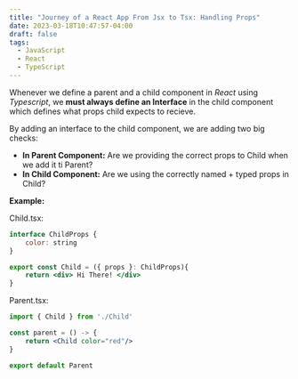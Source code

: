 ```yaml
---
title: "Journey of a React App From Jsx to Tsx: Handling Props"
date: 2023-03-18T10:47:57-04:00
draft: false
tags:
  - JavaScript
  - React
  - TypeScript
---
```


Whenever we define a parent and a child component in *React* using *Typescript*, we **must always define an Interface** in the child component which defines what props child expects to recieve. 

By adding an interface to the child component, we are adding two big checks:

 - **In Parent Component:** Are we providing the correct props to Child when we add it ti Parent? 
 - **In Child Component:** Are we using the correctly named + typed props in Child? 

**Example:** 

Child.tsx:

```jsx
interface ChildProps {
    color: string
}

export const Child = ({ props }: ChildProps){
    return <div> Hi There! </div>
}
```

Parent.tsx:

```jsx
import { Child } from './Child'

const parent = () -> {
    return <Child color="red"/>
}

export default Parent
```